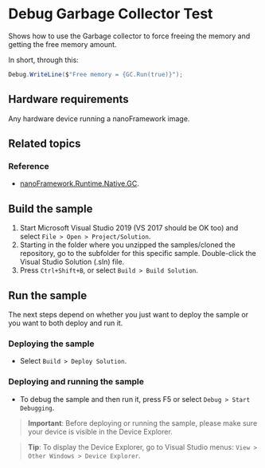 # Debug Garbage Collector Test

Shows how to use the Garbage collector to force freeing the memory and getting the free memory amount.

In short, through this:

```csharp
Debug.WriteLine($"Free memory = {GC.Run(true)}");
```

## Hardware requirements

Any hardware device running a nanoFramework image.

## Related topics

### Reference

- [nanoFramework.Runtime.Native.GC](https://docs.nanoframework.net/api/nanoFramework.Runtime.Native.GC.html).

## Build the sample

1. Start Microsoft Visual Studio 2019 (VS 2017 should be OK too) and select `File > Open > Project/Solution`.
1. Starting in the folder where you unzipped the samples/cloned the repository, go to the subfolder for this specific sample. Double-click the Visual Studio Solution (.sln) file.
1. Press `Ctrl+Shift+B`, or select `Build > Build Solution`.

## Run the sample

The next steps depend on whether you just want to deploy the sample or you want to both deploy and run it.

### Deploying the sample

- Select `Build > Deploy Solution`.

### Deploying and running the sample

- To debug the sample and then run it, press F5 or select `Debug > Start Debugging`.

> **Important**: Before deploying or running the sample, please make sure your device is visible in the Device Explorer.

> **Tip**: To display the Device Explorer, go to Visual Studio menus: `View > Other Windows > Device Explorer`.
